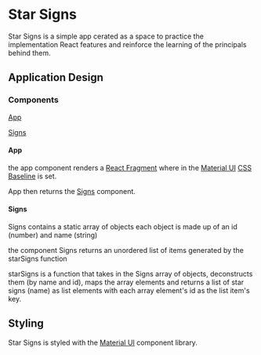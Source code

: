 # Star Signs

Star Signs is a simple app cerated as a space to practice the implementation React features and reinforce the learning of the principals behind them.

## Application Design

### Components

[App](#App)

[Signs](#Signs)

#### App

the app component renders a [React Fragment](https://reactjs.org/docs/fragments.html) where in the [Material UI](#styling) [CSS Baseline](https://mui.com/material-ui/react-css-baseline/) is set.

App then returns the [Signs](#signs) component.

#### Signs

Signs contains a static array of objects
each object is made up of an id (number) and name (string)

the component Signs returns an unordered list of items generated by the starSigns function

starSigns is a function that takes in the Signs array of objects, deconstructs them (by name and id), maps the array elements and returns a list of star signs (name) as list elements with each array element's id as the list item's key.

## Styling

Star Signs is styled with the [Material UI](https://mui.com/) component library.
